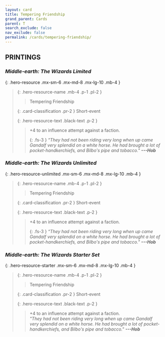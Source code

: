 ```yaml
---
layout: card
title: Tempering Friendship
grand_parent: Cards
parent: T
search_exclude: false
nav_exclude: false
permalink: /cards/tempering-friendship/
---
```


## PRINTINGS


### _Middle-earth: The Wizards Limited_

{: .hero-resource .mx-sm-6 .mx-md-8 .mx-lg-10 .mb-4 }
> {: .hero-resource-name .mb-4 .p-1 .pl-2 }
> > <div class="card-mp"></div>
> > <div class="card-name">Tempering Friendship</div>
>
> {: .card-classification .pr-2 }
> Short-event
>
> {: .hero-resource-text .black-text .p-2 }
> > +4 to an influence attempt against a faction.  
> > 
> > {: .fs-3 } 
> > _“They had not been riding very long when up came Gandalf very splendid on a white horse. He had brought a lot of pocket-handkerchiefs, and Bilbo's pipe and tobacco."_ ***---&#65279;Hob***
> 

### _Middle-earth: The Wizards Unlimited_

{: .hero-resource-unlimited .mx-sm-6 .mx-md-8 .mx-lg-10 .mb-4 }
> {: .hero-resource-name .mb-4 .p-1 .pl-2 }
> > <div class="card-mp"></div>
> > <div class="card-name">Tempering Friendship</div>
>
> {: .card-classification .pr-2 }
> Short-event
>
> {: .hero-resource-text .black-text .p-2 }
> > +4 to an influence attempt against a faction.  
> > 
> > {: .fs-3 } 
> > _“They had not been riding very long when up came Gandalf very splendid on a white horse. He had brought a lot of pocket-handkerchiefs, and Bilbo's pipe and tobacco."_ ***---&#65279;Hob***
> 

### _Middle-earth: The Wizards Starter Set_

{: .hero-resource-starter .mx-sm-6 .mx-md-8 .mx-lg-10 .mb-4 }
> {: .hero-resource-name .mb-4 .p-1 .pl-2 }
> > <div class="card-mp"></div>
> > <div class="card-name">Tempering Friendship</div>
>
> {: .card-classification .pr-2 }
> Short-event
>
> {: .hero-resource-text .black-text .p-2 }
> > +4 to an influence attempt against a faction.  <br> _"They had not been riding very long when up came Gandalf very splendid on a white horse. He had brought a lot of pocket-handkerchiefs, and Bilbo's pipe and tobacco."_ ***---&#65279;Hob***
> 
